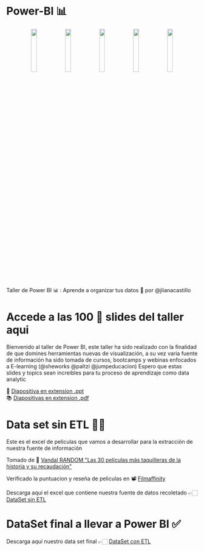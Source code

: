 # Power-BI 📊
<div align="center">
  <img align="center" width="17%" src="https://user-images.githubusercontent.com/96964513/276088382-2ac869c4-7eaa-49c7-8712-10159083a8dc.png">
</a>
  <img align="center" width="17%" src="https://user-images.githubusercontent.com/96964513/276088681-ab1e79cb-c32c-4244-8407-055af724e13c.png">
</a>
  <img align="center" width="17%" src="https://user-images.githubusercontent.com/96964513/276088853-8556794c-8694-4201-b86c-abcab100e189.png">
</a>
  <img align="center" width="17%" src="https://user-images.githubusercontent.com/96964513/276088984-b174cf9e-470b-41e8-b559-75fc2ee07273.png">
</a>
</a>
  <img align="center" width="17%" src="https://user-images.githubusercontent.com/96964513/276089142-84aff5af-a871-4480-bf82-c1d05ecf7fc0.png">
</a>
  
</div>

Taller de Power BI 📊 : Aprende a organizar tus datos 🎯 por @jlianacastillo

# Accede a las  100 🚀 slides del taller aqui 

Bienvenido al taller de Power BI, este taller ha sido realizado con la finalidad de que domines herramientas nuevas de visualización, a su vez varia fuente de información ha sido tomada de cursos, bootcamps y webinas enfocados a E-learning (@sheworks @paltzi @jumpeducacion) Espero que estas slides y topics sean increibles para tu proceso de aprendizaje como data analytic 

🎯 [Diapositiva en extension .ppt](https://docs.google.com/presentation/d/1Y19hx53EgShNnkW4w3RmeOviKngL3G68/edit?usp=sharing&ouid=116709244817325455320&rtpof=true&sd=true) <br>
📚 [Diapositivas en extension .pdf](https://drive.google.com/file/d/1th0xDyFrdl3ILDZGrIXuKq4lAO6fUlLv/view?usp=sharing)

# Data set sin ETL 👩‍💻

Este es el excel de peliculas que vamos a desarrollar para la extracción de nuestra fuente de información

Tomado de 🍿 [Vandal RANDOM "Las 30 películas más taquilleras de la historia y su recaudación"](https://vandal.elespanol.com/reportaje/random-las-30-peliculas-mas-taquilleras-de-la-historia-y-su-recaudacion)

Verificado la puntuacion y reseña de peliculas en 📽 [Filmaffinity](https://www.filmaffinity.com/co/advsearch.php)

Descarga aquí el excel que contiene nuestra fuente de datos recoletado 👉🏻 [DataSet sin ETL](https://docs.google.com/spreadsheets/d/1tWqJIxTjCZSckilN5QD3mzxgUof_P1W_/edit?usp=sharing&ouid=116709244817325455320&rtpof=true&sd=true)

# DataSet final a llevar a Power BI ✅

Descarga aquí nuestro data set final 👉🏻 [DataSet con ETL](https://docs.google.com/spreadsheets/d/1a5zVQBSc3EpUH_nVHt2j3Ndqv6Ba_x58/edit?usp=sharing&ouid=116709244817325455320&rtpof=true&sd=true)
